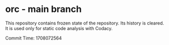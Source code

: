 # orc - main branch

This repository contains frozen state of the repository.
Its history is cleared. It is used only for static code
analysis with Codacy.

Commit Time: 1708072564